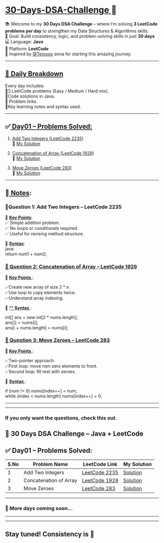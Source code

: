 # <u>30-Days-DSA-Challenge </u>🚀

📚 Welcome to my **30 Days DSA Challenge** – where I'm solving **3 LeetCode problems per day** to strengthen my Data Structures & Algorithms skills.  <br>
🎯 Goal: Build consistency, logic, and problem-solving skills in just **30 days**<br>
💻 Language: **Java**  <br>
📍 Platform: **LeetCode**  <br>
🙏 Inspired by [@Tejoooo](https://github.com/Tejoooo) anna for starting this amazing journey.<br>

---

## <u> 📅 Daily Breakdown</u> <br>

Every day includes: <br>
🔹3 LeetCode problems (Easy / Medium / Hard mix).<br>
🔹Code solutions in Java.<br>
🔹 Problem links.<br>
🔹Key learning notes and syntax used.<br>

---

## ✅<u> Day01 – Problems Solved:</u>

1. [Add Two Integers (LeetCode 2235)](https://leetcode.com/problems/add-two-integers/)  
   🔗 [My Solution](https://github.com/GayathriPrasanna/30-Days-DSA-Challenge/blob/4e439217891eebbf023cb22eb142cb97f2d9bd17/2383-add-two-integers/add-two-integers.java)
   
3. [Concatenation of Array (LeetCode 1929)](https://leetcode.com/problems/concatenation-of-array/)  
   🔗 [My Solution](https://github.com/GayathriPrasanna/30-Days-DSA-Challenge/blob/3d18c56e587acd95b0987b58e474133e446369bc/2058-concatenation-of-array/concatenation-of-array.java)

4. [Move Zeroes (LeetCode 283)](https://leetcode.com/problems/move-zeroes/)  
   🔗 [My Solution](https://github.com/GayathriPrasanna/30-Days-DSA-Challenge/blob/4a62cb5afd3e71d2562934653645a43f440d142d/283-move-zeroes/move-zeroes.java)

---
## 📝<u> Notes</u>:

### 🔹Question 1: Add Two Integers – LeetCode 2235 </u> <br>

🧠 **<u>Key Points</u>**:<br>
✅ Simple addition problem.<br>
✅ No loops or conditionals required.<br>
✅ Useful for revising method structure.<br>

🧾 **<u>Syntax</u>**:<br>
java:<br>
return num1 + num2;<br>


### <u>🔹 Question 2: Concatenation of Array – LeetCode 1929</u> <br>

🧠  <u> **Key Points** </u> :<br>

✅Create new array of size 2 * n.<br>
✅Use loop to copy elements twice.<br>
✅Understand array indexing.<br>

🧾 <u> ** **Syntax** </u> :<br>

int[] ans = new int[2 * nums.length];<br>
ans[i] = nums[i];<br>
ans[i + nums.length] = nums[i];<br>

###  <u> 🔹 Question 3: Move Zeroes – LeetCode 283 </u> <br>

🧠 <u>  **Key Points** </u> :<br>

✅Two-pointer approach.<br>
✅First loop: move non-zero elements to front.<br>
✅Second loop: fill rest with zeroes.<br>

🧾  <u> **Syntax** </u> :<br>

if (num != 0) nums[index++] = num;<br>
while (index < nums.length) nums[index++] = 0;<br>

---
---
### If you only want the questions, check this out. <br>
## 🚀 30 Days DSA Challenge – Java + LeetCode <br>
## ✅ Day01 – Problems Solved: <br>

| S.No | Problem Name | LeetCode Link | My Solution |
|------|--------------|---------------|-------------|
| 1 | Add Two Integers | [LeetCode 2235](https://leetcode.com/problems/add-two-integers/) | [Solution](https://github.com/GayathriPrasanna/30-Days-DSA-Challenge/blob/4e439217891eebbf023cb22eb142cb97f2d9bd17/2383-add-two-integers/add-two-integers.java) |
| 2 | Concatenation of Array | [LeetCode 1929](https://leetcode.com/problems/concatenation-of-array/) | [Solution](https://github.com/GayathriPrasanna/30-Days-DSA-Challenge/blob/3d18c56e587acd95b0987b58e474133e446369bc/2058-concatenation-of-array/concatenation-of-array.java) |
| 3 | Move Zeroes | [LeetCode 283](https://leetcode.com/problems/move-zeroes/) | [Solution](https://github.com/GayathriPrasanna/30-Days-DSA-Challenge/blob/4a62cb5afd3e71d2562934653645a43f440d142d/283-move-zeroes/move-zeroes.java) |

---
### 🚧 More days coming soon...
---

---
Stay tuned! Consistency is 🔑  
---
